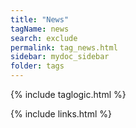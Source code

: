 ```yaml
---
title: "News"
tagName: news
search: exclude
permalink: tag_news.html
sidebar: mydoc_sidebar
folder: tags
---
```

{% include taglogic.html %}

{% include links.html %}
